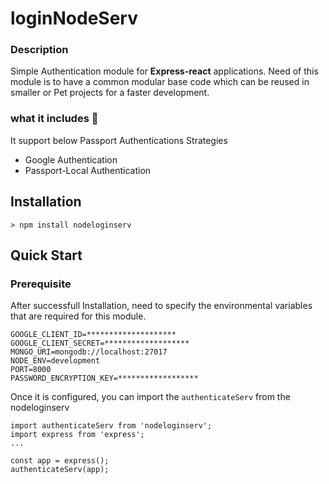 # loginNodeServ

### Description 

Simple Authentication module for **Express-react** applications. Need of this module is to have a common modular base code which can be reused in smaller or Pet 
projects for a faster development.

### what it includes 🤔 

It support below Passport Authentications Strategies
  * Google Authentication
  * Passport-Local Authentication


## Installation

```
> npm install nodeloginserv
```

## Quick Start

### Prerequisite

After successfull Installation, need to specify the environmental variables that are required for this module.

```
GOOGLE_CLIENT_ID=********************
GOOGLE_CLIENT_SECRET=*******************
MONGO_URI=mongodb://localhost:27017
NODE_ENV=development
PORT=8000
PASSWORD_ENCRYPTION_KEY=******************
```

Once it is configured, you can import the `authenticateServ` from the nodeloginserv

```
import authenticateServ from 'nodeloginserv';
import express from 'express';
...

const app = express();
authenticateServ(app);
```









  
 
  
 

